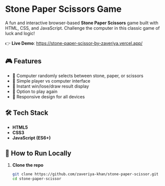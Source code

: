 #  Stone Paper Scissors Game

A fun and interactive browser-based **Stone Paper Scissors** game built with HTML, CSS, and JavaScript. Challenge the computer in this classic game of luck and logic!

👉 **Live Demo**: https://stone-paper-scissor-by-zaveriya.vercel.app/



## 🎮 Features

- 🧠 Computer randomly selects between stone, paper, or scissors
- 👤 Simple player vs computer interface
- 🎉 Instant win/lose/draw result display
- 🔄 Option to play again
- 📱 Responsive design for all devices



## 🛠️ Tech Stack

- **HTML5**
- **CSS3**
- **JavaScript (ES6+)**



## 🚀 How to Run Locally

1. **Clone the repo**
   ```bash
   git clone https://github.com/zaveriya-khan/stone-paper-scissor.git
   cd stone-paper-scissor
